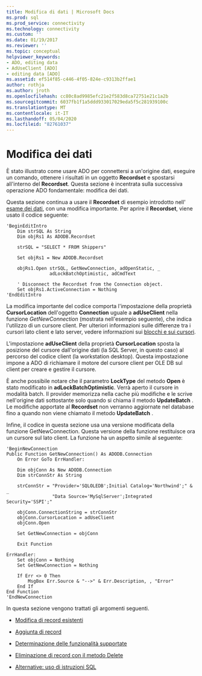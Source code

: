 ```yaml
---
title: Modifica di dati | Microsoft Docs
ms.prod: sql
ms.prod_service: connectivity
ms.technology: connectivity
ms.custom: ''
ms.date: 01/19/2017
ms.reviewer: ''
ms.topic: conceptual
helpviewer_keywords:
- ADO, editing data
- AdUseClient [ADO]
- editing data [ADO]
ms.assetid: ef514f85-c446-4f05-824e-c9313b2ffae1
author: rothja
ms.author: jroth
ms.openlocfilehash: cc80c8ad9985efc21e2f583d8ca72751e21c1a2b
ms.sourcegitcommit: 6037fb1f1a5ddd933017029eda5f5c281939100c
ms.translationtype: MT
ms.contentlocale: it-IT
ms.lasthandoff: 05/04/2020
ms.locfileid: "82761037"
---
```

# <a name="editing-data"></a>Modifica dei dati
È stato illustrato come usare ADO per connettersi a un'origine dati, eseguire un comando, ottenere i risultati in un oggetto **Recordset** e spostarsi all'interno del **Recordset**. Questa sezione è incentrata sulla successiva operazione ADO fondamentale: modifica dei dati.  
  
 Questa sezione continua a usare il **Recordset** di esempio introdotto nell' [esame dei dati](../../../ado/guide/data/examining-data.md), con una modifica importante. Per aprire il **Recordset**, viene usato il codice seguente:  
  
```  
'BeginEditIntro  
    Dim strSQL As String  
    Dim objRs1 As ADODB.Recordset  
  
    strSQL = "SELECT * FROM Shippers"  
  
    Set objRs1 = New ADODB.Recordset  
  
    objRs1.Open strSQL, GetNewConnection, adOpenStatic, _  
                adLockBatchOptimistic, adCmdText  
  
    ' Disconnect the Recordset from the Connection object.  
    Set objRs1.ActiveConnection = Nothing  
'EndEditIntro  
```  
  
 La modifica importante del codice comporta l'impostazione della proprietà **CursorLocation** dell'oggetto **Connection** uguale a **adUseClient** nella funzione *GetNewConnection* (mostrata nell'esempio seguente), che indica l'utilizzo di un cursore client. Per ulteriori informazioni sulle differenze tra i cursori lato client e lato server, vedere informazioni sui [blocchi e sui cursori](../../../ado/guide/data/understanding-cursors-and-locks.md).  
  
 L'impostazione **adUseClient** della proprietà **CursorLocation** sposta la posizione del cursore dall'origine dati (la SQL Server, in questo caso) al percorso del codice client (la workstation desktop). Questa impostazione impone a ADO di richiamare il motore del cursore client per OLE DB sul client per creare e gestire il cursore.  
  
 È anche possibile notare che il parametro **LockType** del metodo **Open** è stato modificato in **adLockBatchOptimistic**. Verrà aperto il cursore in modalità batch. Il provider memorizza nella cache più modifiche e le scrive nell'origine dati sottostante solo quando si chiama il metodo **UpdateBatch** . Le modifiche apportate al **Recordset** non verranno aggiornate nel database fino a quando non viene chiamato il metodo **UpdateBatch** .  
  
 Infine, il codice in questa sezione usa una versione modificata della funzione GetNewConnection. Questa versione della funzione restituisce ora un cursore sul lato client. La funzione ha un aspetto simile al seguente:  
  
```  
'BeginNewConnection  
Public Function GetNewConnection() As ADODB.Connection  
    On Error GoTo ErrHandler:  
  
    Dim objConn As New ADODB.Connection  
    Dim strConnStr As String  
  
    strConnStr = "Provider='SQLOLEDB';Initial Catalog='Northwind';" & _  
                 "Data Source='MySqlServer';Integrated Security='SSPI';"  
  
    objConn.ConnectionString = strConnStr  
    objConn.CursorLocation = adUseClient  
    objConn.Open  
  
    Set GetNewConnection = objConn  
  
    Exit Function  
  
ErrHandler:  
    Set objConn = Nothing  
    Set GetNewConnection = Nothing  
  
    If Err <> 0 Then  
        MsgBox Err.Source & "-->" & Err.Description, , "Error"  
    End If  
End Function  
'EndNewConnection  
```  
  
 In questa sezione vengono trattati gli argomenti seguenti.  
  
-   [Modifica di record esistenti](../../../ado/guide/data/editing-existing-records.md)  
  
-   [Aggiunta di record](../../../ado/guide/data/adding-records.md)  
  
-   [Determinazione delle funzionalità supportate](../../../ado/guide/data/determining-what-is-supported.md)  
  
-   [Eliminazione di record con il metodo Delete](../../../ado/guide/data/deleting-records-using-the-delete-method.md)  
  
-   [Alternative: uso di istruzioni SQL](../../../ado/guide/data/alternatives-using-sql-statements.md)
